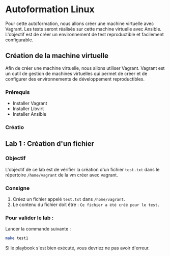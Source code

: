 # Autoformation Linux

Pour cette autoformation, nous allons créer une machine virtuelle avec Vagrant. Les tests seront réalisés sur cette machine virtuelle avec Ansible. L'objectif est de créer un environnement de test reproductible et facilement configurable.

## Création de la machine virtuelle

Afin de créer une machine virtuelle, nous allons utiliser Vagrant. Vagrant est un outil de gestion de machines virtuelles qui permet de créer et de configurer des environnements de développement reproductibles.

### Prérequis

- Installer Vagrant
- Installer Libvirt
- Installer Ansible

### Créatio

## Lab 1 : Création d'un fichier

### Objectif

L'objectif de ce lab est de vérifier la création d'un fichier `test.txt` dans le répertoire `/home/vagrant` de la vm créer avec vagrant.

### Consigne

1. Créez un fichier appelé `test.txt` dans `/home/vagrant`.
2. Le contenu du fichier doit être : `Ce fichier a été créé pour le test.`

### Pour valider le lab :

Lancer la commande suivante :

```bash
make test1
```

Si le playbook s'est bien exécuté, vous devriez ne pas avoir d'erreur.